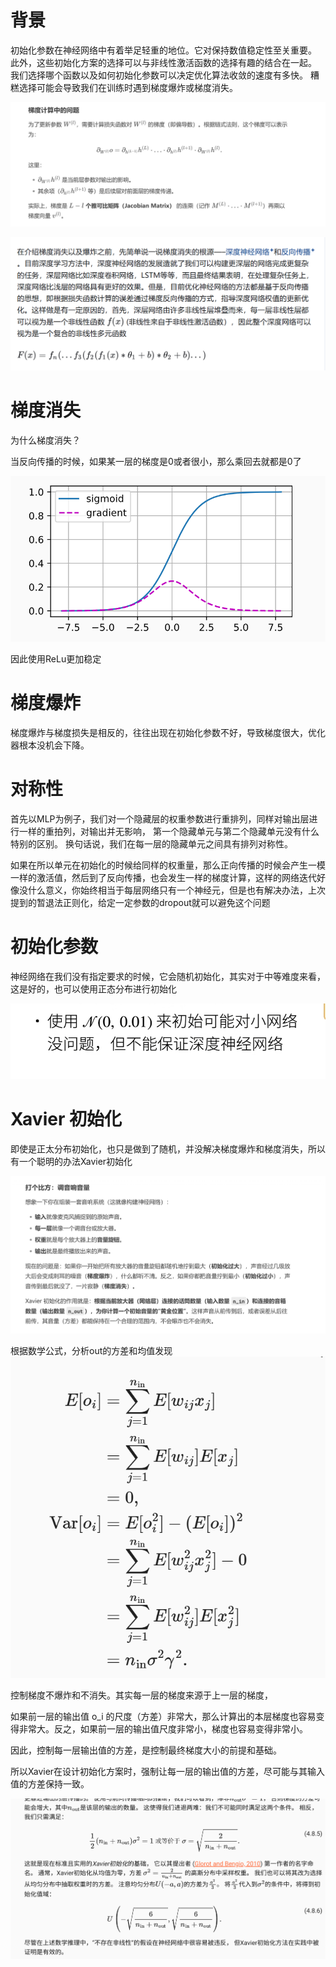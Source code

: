 # 背景
初始化参数在神经网络中有着举足轻重的地位。它对保持数值稳定性至关重要。 此外，这些初始化方案的选择可以与非线性激活函数的选择有趣的结合在一起。 我们选择哪个函数以及如何初始化参数可以决定优化算法收敛的速度有多快。 糟糕选择可能会导致我们在训练时遇到梯度爆炸或梯度消失。

![alt text](image-14.png)

![alt text](image-16.png)
# 梯度消失
为什么梯度消失？

当反向传播的时候，如果某一层的梯度是0或者很小，那么乘回去就都是0了

![alt text](image-15.png)

因此使用ReLu更加稳定

# 梯度爆炸

梯度爆炸与梯度损失是相反的，往往出现在初始化参数不好，导致梯度很大，优化器根本没机会下降。

# 对称性
首先以MLP为例子，我们对一个隐藏层的权重参数进行重排列，同样对输出层进行一样的重拍列，对输出并无影响， 第一个隐藏单元与第二个隐藏单元没有什么特别的区别。 换句话说，我们在每一层的隐藏单元之间具有排列对称性。

如果在所以单元在初始化的时候给同样的权重量，那么正向传播的时候会产生一模一样的激活值，然后到了反向传播，也会发生一样的梯度计算，这样的网络迭代好像没什么意义，你始终相当于每层网络只有一个神经元，但是也有解决办法，上次提到的暂退法正则化，给定一定参数的dropout就可以避免这个问题

# 初始化参数

神经网络在我们没有指定要求的时候，它会随机初始化，其实对于中等难度来看，这是好的，也可以使用正态分布进行初始化

![alt text](image-20.png)

# Xavier 初始化
即使是正太分布初始化，也只是做到了随机，并没解决梯度爆炸和梯度消失，所以有一个聪明的办法Xavier初始化

![alt text](image-17.png)

根据数学公式，分析out的方差和均值发现
![alt text](image-18.png)

控制梯度不爆炸和不消失。其实每一层的梯度来源于上一层的梯度，

如果前一层的输出值 o_i 的尺度（方差）非常大，那么计算出的本层梯度也容易变得非常大。反之，如果前一层的输出值尺度非常小，梯度也容易变得非常小。

因此，控制每一层输出值的方差，是控制最终梯度大小的前提和基础。

所以Xavier在设计初始化方案时，强制让每一层的输出值的方差，尽可能与其输入值的方差保持一致。

![alt text](image-19.png)